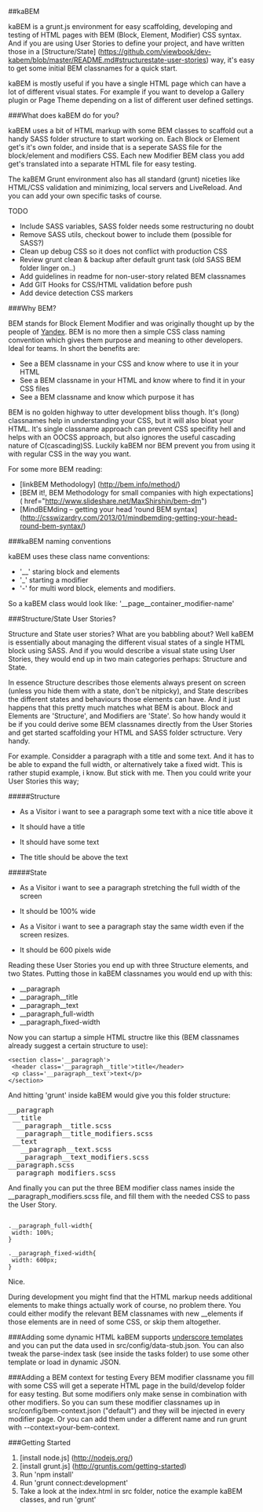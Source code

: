 ##kaBEM

kaBEM is a grunt.js environment for easy scaffolding, developing and testing of HTML pages with BEM (Block, Element, Modifier) CSS syntax. And if you are using User Stories to define your project, and have written those in a [Structure/State] (https://github.com/viewbook/dev-kabem/blob/master/README.md#structurestate-user-stories) way, it's easy to get some initial BEM classnames for a quick start.

kaBEM is mostly useful if you have a single HTML page which can have a lot of different visual states. For example if you want to develop a Gallery plugin or Page Theme depending on a list of different user defined settings.


###What does kaBEM do for you?

kaBEM uses a bit of HTML markup with some BEM classes to scaffold out a handy SASS folder structure to start working on. Each Block or Element get's it's own folder, and inside that is a seperate SASS file for the block/element and modifiers CSS. Each new Modifier BEM class you add get's translated into a separate HTML file for easy testing. 

The kaBEM Grunt environment also has all standard (grunt) niceties like HTML/CSS validation and minimizing, local servers and LiveReload. And you can add your own specific tasks of course.

TODO
* Include SASS variables, SASS folder needs some restructuring no doubt
* Remove SASS utils, checkout bower to include them (possible for SASS?)
* Clean up debug CSS so it does not conflict with production CSS
* Review grunt clean & backup after default grunt task (old SASS BEM folder linger on..) 
* Add guidelines in readme for non-user-story related BEM classnames 
* Add GIT Hooks for CSS/HTML validation before push
* Add device detection CSS markers


###Why BEM?

BEM stands for Block Element Modifier and was originally thought up by the people of <a href="http://yandex.ru/">Yandex</a>. BEM is no more then a simple CSS class naming convention which gives them purpose and meaning to other developers. Ideal for teams. In short the benefits are:
 
* See a BEM classname in your CSS and know where to use it in your HTML
* See a BEM classname in your HTML and know where to find it in your CSS files
* See a BEM classname and know which purpose it has

BEM is no golden highway to utter development bliss though. It's (long) classnames help in understanding your CSS, but it will also bloat your HTML. It's single classname approach can prevent CSS specifity hell and helps with an OOCSS approach, but also ignores the useful cascading nature of C(cascading)SS. Luckily kaBEM nor BEM prevent you from using it with regular CSS in the way you want.

For some more BEM reading:

* [linkBEM Methodology] (http://bem.info/method/)
* [BEM it!, BEM Methodology for small companies with high expectations] ( href="http://www.slideshare.net/MaxShirshin/bem-dm")
* [MindBEMding – getting your head ’round BEM syntax] (http://csswizardry.com/2013/01/mindbemding-getting-your-head-round-bem-syntax/)


###kaBEM naming conventions

kaBEM uses these class name conventions:

* '__' staring block and elements
* '_' starting a modifier
* '-' for multi word block, elements and modifiers. 

So a kaBEM class would look like: '__page__container_modifier-name'


###Structure/State User Stories?

Structure and State user stories? What are you babbling about? Well kaBEM is essentially about managing the different visual states of a single HTML block using SASS. And if you would describe a visual state using User Stories, they would end up in two main categories perhaps: Structure and State.

In essence Structure describes those elements always present on screen (unless you hide them with a state, don't be nitpicky), and State describes the different states and behaviours those elements can have. And it just happens that this pretty much matches what BEM is about. Block and Elements are 'Structure', and Modifiers are 'State'. So how handy would it be if you could derive some BEM classnames directly from the User Stories and get started scaffolding your HTML and SASS folder sctructure. Very handy.

For example. Considder a paragraph with a title and some text. And it has to be able to expand the full width, or alternatively take a fixed widt. This is rather stupid example, i know. But stick with me. Then you could write your User Stories this way;

#####Structure

* As a Visitor i want to see a paragraph some text with a nice title above it

 * It should have a title
 * It should have some text
 * The title should be above the text


#####State

* As a Visitor i want to see a paragraph stretching the full width of the screen
 * It should be 100% wide
 
* As a Visitor i want to see a paragraph stay the same width even if the screen resizes.
 * It should be 600 pixels wide

 
Reading these User Stories you end up with three Structure elements, and two States. Putting those in kaBEM classnames you would end up with this:

* __paragraph
* __paragraph__title
* __paragraph__text
* __paragraph_full-width
* __paragraph_fixed-width

Now you can startup a simple HTML structre like this (BEM classnames already suggest a certain structure to use):

    <section class='__paragraph'>
     <header class='__paragraph__title'>title</header>
     <p class='__paragraph__text'>text</p>
    </section>

And hitting 'grunt' inside kaBEM would give you this folder structure:

<pre>
__paragraph
 __title
  __paragraph__title.scss
  __paragraph__title_modifiers.scss
 __text
   __paragraph__text.scss
  __paragraph__text_modifiers.scss
__paragraph.scss
__paragraph_modifiers.scss
</pre>

And finally you can put the three BEM modifier class names inside the __paragraph_modifiers.scss file, and fill them with the needed CSS to pass the User Story.

<code>
.__paragraph_full-width{
 width: 100%;
}
</code>

<code>
.__paragraph_fixed-width{
 width: 600px;
}
</code>

Nice.

During development you might find that the HTML markup needs additional elements to make things actually work of course, no problem there. You could either modify the relevant BEM classnames with new __elements if those elements are in need of some CSS, or skip them altogether.


###Adding some dynamic HTML
kaBEM supports [underscore templates](http://underscorejs.org/#template) and you can put the data used in  src/config/data-stub.json. You can also tweak the parse-index task (see inside the tasks folder) to use some other template or load in dynamic JSON.

###Adding a BEM context for testing
Every BEM modifier classname you fill with some CSS will get a seperate HTML page in the build/develop folder for easy testing. But some modifiers only make sense in combination with other modifiers. So you can sum these modifier classnames up in src/config/bem-context.json ("default") and they will be injected in every modifier page. Or you can add them under a different name and run grunt with --context=your-bem-context.

###Getting Started

  1. [install node.js] (http://nodejs.org/)
  2. [install grunt.js] (http://gruntjs.com/getting-started)
  3. Run 'npm install'
  4. Run 'grunt connect:development'
  6. Take a look at the index.html in src folder, notice the example kaBEM classes, and run 'grunt'
